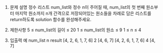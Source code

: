 1. 문제 설명
   정수 리스트 num_list와 정수 n이 주어질 때, num_list의 첫 번째 원소부터 마지막 원소까지 n개 간격으로 저장되어있는 원소들을 차례로 담은 리스트를 return하도록 solution 함수를 완성해주세요.

2. 제한사항
   5 ≤ num_list의 길이 ≤ 20
   1 ≤ num_list의 원소 ≤ 9
   1 ≤ n ≤ 4

3. 입출력 예
   num_list n result
   [4, 2, 6, 1, 7, 6] 2 [4, 6, 7]
   [4, 2, 6, 1, 7, 6] 4 [4, 7]
